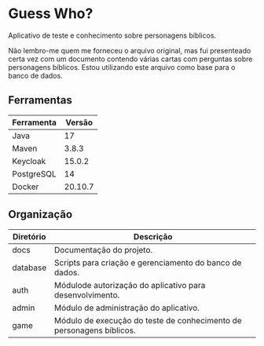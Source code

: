 # Guess Who?

Aplicativo de teste e conhecimento sobre personagens bíblicos.

Não lembro-me quem me forneceu o arquivo original, mas fui presenteado certa vez com um documento contendo várias cartas com perguntas sobre personagens bíblicos. Estou utilizando este arquivo como base para o banco de dados.

## Ferramentas

| Ferramenta | Versão  |
| ---------- | ------- |
| Java       | 17      |
| Maven      | 3.8.3   |
| Keycloak   | 15.0.2  |
| PostgreSQL | 14      |
| Docker     | 20.10.7 |

## Organização

| Diretório | Descrição                                                    |
| --------- | ------------------------------------------------------------ |
| docs      | Documentação do projeto.                                     |
| database  | Scripts para criação e gerenciamento do banco de dados.      |
| auth      | Módulode autorização do aplicativo para desenvolvimento.     |
| admin     | Módulo de administração do aplicativo.                       |
| game      | Módulo de execução do teste de conhecimento de personagens bíblicos. |

